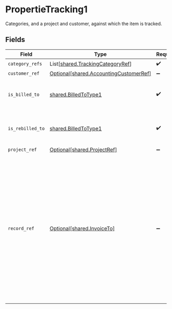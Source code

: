 # PropertieTracking1

Categories, and a project and customer, against which the item is tracked.


## Fields

| Field                                                                                                                                                                                                                                                   | Type                                                                                                                                                                                                                                                    | Required                                                                                                                                                                                                                                                | Description                                                                                                                                                                                                                                             |
| ------------------------------------------------------------------------------------------------------------------------------------------------------------------------------------------------------------------------------------------------------- | ------------------------------------------------------------------------------------------------------------------------------------------------------------------------------------------------------------------------------------------------------- | ------------------------------------------------------------------------------------------------------------------------------------------------------------------------------------------------------------------------------------------------------- | ------------------------------------------------------------------------------------------------------------------------------------------------------------------------------------------------------------------------------------------------------- |
| `category_refs`                                                                                                                                                                                                                                         | List[[shared.TrackingCategoryRef](../../models/shared/trackingcategoryref.md)]                                                                                                                                                                          | :heavy_check_mark:                                                                                                                                                                                                                                      | N/A                                                                                                                                                                                                                                                     |
| `customer_ref`                                                                                                                                                                                                                                          | [Optional[shared.AccountingCustomerRef]](../../models/shared/accountingcustomerref.md)                                                                                                                                                                  | :heavy_minus_sign:                                                                                                                                                                                                                                      | N/A                                                                                                                                                                                                                                                     |
| `is_billed_to`                                                                                                                                                                                                                                          | [shared.BilledToType1](../../models/shared/billedtotype1.md)                                                                                                                                                                                            | :heavy_check_mark:                                                                                                                                                                                                                                      | Defines if the bill or bill credit note is billed/rebilled to a project.                                                                                                                                                                                |
| `is_rebilled_to`                                                                                                                                                                                                                                        | [shared.BilledToType1](../../models/shared/billedtotype1.md)                                                                                                                                                                                            | :heavy_check_mark:                                                                                                                                                                                                                                      | Defines if the bill or bill credit note is billed/rebilled to a project.                                                                                                                                                                                |
| `project_ref`                                                                                                                                                                                                                                           | [Optional[shared.ProjectRef]](../../models/shared/projectref.md)                                                                                                                                                                                        | :heavy_minus_sign:                                                                                                                                                                                                                                      | N/A                                                                                                                                                                                                                                                     |
| `record_ref`                                                                                                                                                                                                                                            | [Optional[shared.InvoiceTo]](../../models/shared/invoiceto.md)                                                                                                                                                                                          | :heavy_minus_sign:                                                                                                                                                                                                                                      | Links the current record to the underlying record or data type that created it. <br/><br/>For example, if a journal entry is generated based on an invoice, this property allows you to connect the journal entry to the underlying invoice in our data model.  |